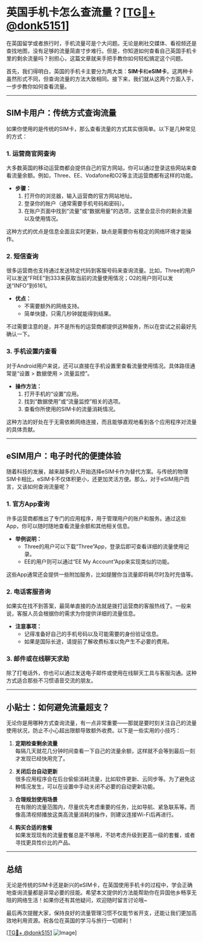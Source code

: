 # 英国手机卡怎么查流量？[[TG💪+ @donk5151](https://t.me/s/donk5151)]

在英国留学或者旅行时，手机流量可是个大问题。无论是刷社交媒体、看视频还是查找地图，没有足够的流量简直寸步难行。但是，你知道如何查看自己英国手机卡里的剩余流量吗？别担心，这篇文章就来手把手教你如何轻松搞定这个问题。

首先，我们得明白，英国的手机卡主要分为两大类：**SIM卡**和**eSIM卡**。这两种卡虽然形式不同，但查询流量的方法大致相同。接下来，我们就从这两个方面入手，一步步教你如何查看流量。

---

## SIM卡用户：传统方式查询流量

如果你使用的是传统的SIM卡，那么查看流量的方式其实很简单。以下是几种常见的方式：

### 1. **运营商官网查询**

大多数英国的移动运营商都会提供自己的官方网站，你可以通过登录这些网站来查看流量余额。例如，Three、EE、Vodafone和O2等主流运营商都有这样的功能。

- **步骤：**
  1. 打开你的浏览器，输入运营商的官方网站地址。
  2. 登录你的账户（通常需要手机号码和密码）。
  3. 在账户页面中找到“流量”或“数据用量”的选项，这里会显示你的剩余流量以及使用情况。

这种方式的优点是信息全面且实时更新，缺点是需要你有稳定的网络环境才能操作。

### 2. **短信查询**

很多运营商也支持通过发送特定代码到客服号码来查询流量。比如，Three的用户可以发送“FREE”到333来获取当前的流量使用情况；O2的用户则可以发送“INFO”到6161。

- **优点：**
  - 不需要额外的网络支持。
  - 简单快捷，只需几秒钟就能得到结果。

不过需要注意的是，并不是所有的运营商都提供这种服务，所以在尝试之前最好先确认一下。

### 3. **手机设置内查看**

对于Android用户来说，还可以直接在手机设置里查看流量使用情况。具体路径通常是“设置 > 数据使用 > 流量监控”。

- **操作方法：**
  1. 打开手机的“设置”应用。
  2. 找到“数据使用”或“流量监控”相关的选项。
  3. 查看你所使用的SIM卡的流量消耗情况。

这种方法的好处在于无需依赖网络连接，而且能够直观地看到各个应用程序对流量的具体贡献。

---

## eSIM用户：电子时代的便捷体验

随着科技的发展，越来越多的人开始选择eSIM卡作为替代方案。与传统的物理SIM卡相比，eSIM卡不仅体积更小，还更加灵活方便。那么，对于eSIM用户而言，又该如何查询流量呢？

### 1. **官方App查询**

许多运营商都推出了专门的应用程序，用于管理用户的账户和服务。通过这些App，你可以随时随地查看流量余额和其他相关信息。

- **举例说明：**
  - Three的用户可以下载“Three”App，登录后即可查看详细的流量使用记录。
  - EE的用户则可以通过“EE My Account”App来实现类似的功能。

这些App通常还会提供一些附加服务，比如提醒你当流量即将耗尽时及时充值等。

### 2. **电话客服咨询**

如果实在找不到答案，最简单直接的办法就是拨打运营商的客服热线了。一般来说，客服人员会根据你的需求为你提供详细的流量信息。

- **注意事项：**
  - 记得准备好自己的手机号码以及可能需要的身份验证信息。
  - 如果是国际长途，请提前了解收费标准以免产生不必要的费用。

### 3. **邮件或在线聊天求助**

除了打电话外，你也可以通过发送电子邮件或使用在线聊天工具与客服沟通。这种方式适合那些不习惯语音交流的朋友。

---

## 小贴士：如何避免流量超支？

无论你是用哪种方式查询流量，有一点非常重要——那就是要时刻关注自己的流量使用状况，防止不小心超出限额导致额外收费。以下是一些实用的小技巧：

1. **定期检查剩余流量**  
   每隔几天就花几分钟时间查看一下自己的流量余额，这样就不会等到最后一刻才发现已经快用完了。

2. **关闭后台自动更新**  
   很多应用程序会在后台偷偷消耗流量，比如软件更新、云同步等。为了避免这种情况发生，可以在设置中手动关闭不必要的自动更新功能。

3. **合理规划使用场景**  
   在有限的流量范围内，尽量优先考虑重要的任务，比如导航、紧急联系等。而像高清视频播放这类高流量消耗的操作，则建议连接Wi-Fi后再进行。

4. **购买合适的套餐**  
   如果发现现有的流量套餐总是不够用，不妨考虑升级到更高一级的套餐，或者寻找更具性价比的产品。

---

## 总结

无论是传统的SIM卡还是新兴的eSIM卡，在英国使用手机卡的过程中，学会正确地查询流量都是非常必要的技能。希望本文提供的方法能帮助你在异国他乡畅享无阻的网络生活！如果你还有其他疑问，欢迎随时留言讨论哦~

最后再次提醒大家，保持良好的流量管理习惯不仅能节省开支，还能让我们更加高效地利用资源。祝各位在英国的学习与旅行一切顺利！

[[TG💪+ @donk5151](https://t.me/s/donk5151) ![Image](https://i.postimg.cc/rwNCRYN7/Snipaste-2025-04-30-17-27-05.png)]